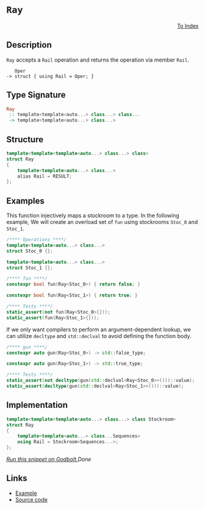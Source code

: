 <!-- Copyright 2024 Feng Mofan
SPDX-License-Identifier: Apache-2.0 -->

# `Ray`

<p style='text-align: right;'><a href="../utilities.md#ray">To Index</a></p>

## Description

`Ray` accepts a `Rail` operation and returns the operation via member `Rail`.

<pre><code>   Oper
-> struct { using Rail = Oper; }</code></pre>

## Type Signature

```Haskell
Ray
 :: template<template<auto...> class...> class...
 -> template<template<auto...> class...>
```

## Structure

```C++
template<template<template<auto...> class...> class>
struct Ray
{
    template<template<auto...> class...>
    alias Rail = RESULT;
};
```

## Examples

This function injectively maps a stockroom to a type.
In the following example, We will create an overload set of `fun` using stockrooms `Stoc_0` and `Stoc_1`.

```C++
/**** Operations ****/
template<template<auto...> class...>
struct Stoc_0 {};

template<template<auto...> class...>
struct Stoc_1 {};

/**** fun ****/
constexpr bool fun(Ray<Stoc_0>) { return false; }

constexpr bool fun(Ray<Stoc_1>) { return true; }

/**** Tests ****/
static_assert(not fun(Ray<Stoc_0>{}));
static_assert(fun(Ray<Stoc_1>{}));
```

If we only want compilers to perform an argument-dependent lookup, we can utilize `decltype` and `std::declval` to avoid defining the function body.

```C++
/**** gun ****/
constexpr auto gun(Ray<Stoc_0>) -> std::false_type;

constexpr auto gun(Ray<Stoc_1>) -> std::true_type;

/**** Tests ****/
static_assert(not decltype(gun(std::declval<Ray<Stoc_0>>()))::value);
static_assert(decltype(gun(std::declval<Ray<Stoc_1>>()))::value);
```

## Implementation

```C++
template<template<template<auto...> class...> class Stockroom>
struct Ray
{
    template<template<auto...> class...Sequences>
    using Rail = Stockroom<Sequences...>;
};
```

[*Run this snippet on Godbolt.*](https://godbolt.org/#z:OYLghAFBqd5QCxAYwPYBMCmBRdBLAF1QCcAaPECAMzwBtMA7AQwFtMQByARg9KtQYEAysib0QXACx8BBAKoBnTAAUAHpwAMvAFYTStJg1DIApACYAQuYukl9ZATwDKjdAGFUtAK4sGIAGz%2BpK4AMngMmAByPgBGmMQgkgCspAAOqAqETgwe3r4BQemZjgJhEdEscQnJtpj2JQxCBEzEBLk%2BfoG19dlNLQRlUbHxiSkKza3t%2BV3j/YMVVaMAlLaoXsTI7BwA9ABU%2BweHR8cH2yYaAIJ7BwDUAJIsqfRsgkwNN4dnl9cnvydfF3OFwImEeBhBJgAzG4QWC3pgoTDQU94YimF4iAA6bFQ7A3ZAGBQKbGY3H4wkKG5NVDIADWxFQqBYuKB42IXgcNwASkwAJ5AkwAdislxuYpusJREOhkvBCOh6KxOMheIJTCJJKEmAAjl5GJsFCzReKvJkjNymHQblCACJUoh0hlMxFa3X6zDE5XYKEiwGCm0%2BgXfP4hz5An67G4AMTwxHGN2wqlYT0wH1O4dDmYBGduAHlUvE3tlKWHLrLUTLkXK0RjUCSyWqNV7WQR2ZzqcgAPoaa3CoUByG%2BoHl6VIuGjxV1r3k9We0kqlttgj2mmdri9qz%2BwOXHP7G5ULwMNP7AFoBjjTCqVLEG4xRm0feHiA8/nQjvd3FLDc3YiYAjrI8qDEJQfV7AMd0uM8LyvG8708R8GGfPkXQdNdP2/X9/2II9Wz1UD%2ByDK5DhuAAVD0CBLdNLlmRwu1neICAgBhUGXA9EJfFDVw0Fk%2B39JYlm3C4aLwOiiQY6gnw4t9UK4HjNxtfjBN3TM/gBCMqUwM90ATJMwVTUsiJUkNsx3MxIXCAkvCwa0ZV5AtO1bS0KKNQFg1uYBD2PXZTwEaDrxuScbg89jkOkrj0IAWjJcZ0BAEAgNoJQHLs%2BUh0g3yQRggLayCyTQrcd9ZJVL8opVG4Yri3DMGSgslLcvcyPGSiTxbItRKUVomJYm4sAJAgUugJ8KpAXraAANzEREpIK1DuIXFUIH4pY4om7xMAEwdWtozt6M60b%2BoLQbEOG0bVqm/LCpZBalpWsQ9Q2iwOBWWhOCSXg/A4LRSFQTg3GsaxyrWDZU3MSEeFIAhNCelZaRAJJJExDQAA4zDMABONGuCSZGka4QVBWkF6OEkXgWAkDQNFID6vp%2BjheAUEBKchz6ntIOBYBgRAQDWAhUgxchKDQR46HiSJWC2VQkf8CL/EkILkGQG4pExMxeEwfAiGIPBYq4GRBBEMR2CkPX5CUNQodIXRdYAd2IJhUk4Hhnte96Ldp3MMT55dUCoG5Jel2X5cV5WzBuCAPGF%2Bgb1Brgll4ZmtBWCAkCF1IRbICgIFT9OQGAKQzD4OgQTjSgYgtmJwhaXlHd4CvmGIXlcxibRNOZ8GhZeAhcwYWhq5Z0gsBiLxgDcMREprgfQUMYBxH7/BfwcPAxo9C3L00jEtnB8IQSJr7aDwGI7YbjwsAt1s8DJ7heGX4g7yUG0p6MfejChlYqAMYAFAANTwTBrfzRgE9%2BD61EOIY2wDTYqHUP3K2%2Bhp4oH%2BpYfQB8GaQBWKgVIDQGYcAijFW0phLDWDMDTG%2BWssCoMWt0Vu2QXAMHcJ4DoehQjhCGJUEYusihZAEFMPwHCMhcIYPMYYCRdZ2GoQIPokwGH5FEXUcRjQJgDBYQsdhthFE8L0LMVoQi2EiJWAoIGmwJDOw4G9KmbtOB%2ByljLOWwAFZKwRqHCAuBCAkGtGZWO8dX4rAQJgJgWAEiUNhpISEmI0aQgJhoSQZhJD%2BApkkfwaN9CcBJqQMmYNMT%2BC4P4JGaNcb%2BHhljcJQRqa8FpvTRmENX5s05snbmnt%2BaZ2zlHMWbBOAtBYGNQUEUmAznNFwNGmIuCIzVhrEg2s9AQINmA6QEDFBQItroAutt7Y1xMWY0p31OAe15hiG4PsrEBzlmqfpgzhk9nDkyNOUd3GQjMHHKpLMk4pyuenAWWdXlRxQAYIwAyuCUxoLQYuDMIBl37nXKuE8IUNybi3BwE8O6MC7j3PuX1B7D1HrQceV9J4sGnrPNFsZqHL2wV9NeyAN4T23nUC2%2B9D5VxPlsL659L7gxvnfTAD88VP3CKAJ5fAP7f1/v/AsH1wZTNAUbWZsh5nmxgSAAuPzjCIJsHSih6DMHFk4Lggg6B8EquIWU0h2sV5oKoYvZwEBXAaN1sw8owi9CcIaDatI/CGg6MWLInoEj1HSN4eahokilH2t0Zo31eR/VaODawz1%2BjDFG3Wa7futNDk2L6cAJWZzEZhxcZrW5njHmJx8X4gJlATGpPSYMqJgokho3xpCaJsTJC602eU2wlSE6s3ZlzHmXt3nNNFuLdpxAWCBxYAoMaisxoDMxHKcYozXFkMmbIaZUqTayugV9XQkJSArIdlfRN5jk3bIad7X2qgx0TqnTOudy5LmR3iLcyEDzO3PJQJ8%2BI/aP0JEnakVInZp1o07LezsF7ZlF3iCCsFX1oV93BrB2FrcEVMk7t3XuFt0UjzHtg8GWBuUzyZbweexKV793JZSnF1Ld68DpUfXkjKz5a1ZdfeIHKuX4t5dU9%2BTBP4/z/gAsVvAJWGwkNKwQG7FkgB3UqhBhCkFqvgBqrBnBtgVQIVYSwhrvrGvIYpgNNCrV0JdXamNqinXZBdeZ0oyiHVevkUGl1YiLUKLmDZ0Nojw2MI865kNsbVjrCMbHZJpik000sWBm447J03EA7O%2BE8ZnFjOjh4l93jSC%2BP8SMShRMK0KsGZCSESRsbNopgVwUOSj1hbpu2pmaXglJDCXjQUFMkaSExlwFGZgghE0hKFspnAvFPJMarSr/XquvpWDfTIzhJBAA%3D%3D%3D)$Done$

## Links

- [Example](../../code/facilities/utilities/ray/implementation.hpp)
- [Source code](../../../conceptrodon/ray.hpp)
